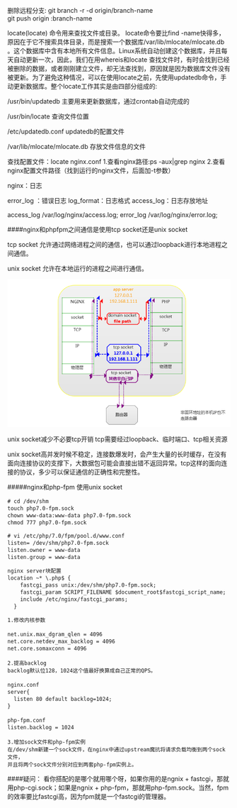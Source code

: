 删除远程分支:
git branch -r -d origin/branch-name  
git push origin :branch-name  




locate(locate) 命令用来查找文件或目录。 locate命令要比find -name快得多，原因在于它不搜索具体目录，而是搜索一个数据库/var/lib/mlocate/mlocate.db 。这个数据库中含有本地所有文件信息。Linux系统自动创建这个数据库，并且每天自动更新一次，因此，我们在用whereis和locate 查找文件时，有时会找到已经被删除的数据，或者刚刚建立文件，却无法查找到，原因就是因为数据库文件没有被更新。为了避免这种情况，可以在使用locate之前，先使用updatedb命令，手动更新数据库。整个locate工作其实是由四部分组成的:

/usr/bin/updatedb   主要用来更新数据库，通过crontab自动完成的

/usr/bin/locate         查询文件位置

/etc/updatedb.conf   updatedb的配置文件

/var/lib/mlocate/mlocate.db  存放文件信息的文件

查找配置文件：locate nginx.conf
1.查看nginx路径:ps -aux|grep nginx
2.查看nginx配置文件路径（找到运行的nginx文件，后面加-t参数）

nginx：日志

error_log ：错误日志
log_format：日志格式
access_log：日志存放地址


access_log /var/log/nginx/access.log;
error_log /var/log/nginx/error.log;






####nginx和phpfpm之间通信是使用tcp socket还是unix socket

tcp socket
允许通过网络进程之间的通信，也可以通过loopback进行本地进程之间通信。

unix socket
允许在本地运行的进程之间进行通信。

![](imgs/20180529-174741.png)


unix socket减少不必要tcp开销
tcp需要经过loopback、临时端口、tcp相关资源


unix socket高并发时候不稳定，连接数爆发时，会产生大量的长时缓存，在没有面向连接协议的支撑下，大数据包可能会直接出错不返回异常。tcp这样的面向连接的协议，多少可以保证通信的正确性和完整性。

#####nginx和php-fpm 使用unix socket
```
# cd /dev/shm
touch php7.0-fpm.sock 
chown www-data:www-data php7.0-fpm.sock
chmod 777 php7.0-fpm.sock
```
```
# vi /etc/php/7.0/fpm/pool.d/www.conf
listen= /dev/shm/php7.0-fpm.sock
listen.owner = www-data
listen.group = www-data
```
```
nginx server块配置
location ~* \.php$ {
    fastcgi_pass unix:/dev/shm/php7.0-fpm.sock;
    fastcgi_param SCRIPT_FILENAME $document_root$fastcgi_script_name;
    include /etc/nginx/fastcgi_params;
  }
```


```
1.修改内核参数

net.unix.max_dgram_qlen = 4096
net.core.netdev_max_backlog = 4096
net.core.somaxconn = 4096

2.提高backlog 
backlog默认位128，1024这个值最好换算成自己正常的QPS。

nginx.conf
server{
  listen 80 default backlog=1024;
}

php-fpm.conf
listen.backlog = 1024

3.增加sock文件和php-fpm实例 
在/dev/shm新建一个sock文件，在nginx中通过upstream魔抗将请求负载均衡到两个sock文件， 
并且将两个sock文件分别对应到两套php-fpm实例上。
```



####疑问：
看你搭配的是哪个就用哪个呀，如果你用的是ngnix + fastcgi，那就用php-cgi.sock；如果是ngnix + php-fpm，那就用php-fpm.sock。当然，fpm的效率要比fastcgi高，因为fpm就是一个fastcgi的管理器。